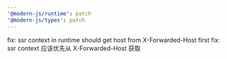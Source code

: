 ```yaml
---
'@modern-js/runtime': patch
'@modern-js/types': patch
---
```


fix: ssr context in runtime should get host from X-Forwarded-Host first
fix: ssr context 应该优先从 X-Forwarded-Host 获取
